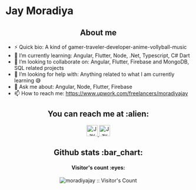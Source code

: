 # Jay Moradiya
 <h2 align="center">About me</h2>
 
- ⚡ Quick bio:                    A kind of gamer-traveler-developer-anime-vollyball-music </br>
- 🌱 I’m currently learning:        Angular, Flutter, Node, .Net, Typescript, C# Dart</br>
- 👯 I’m looking to collaborate on: Angular, Flutter, Firebase and MongoDB, SQL related projects </br>
- 🤔 I’m looking for help with:     Anything related to what I am currently learning 😅 </br>
- 💬 Ask me about:                 Angular, Node, Flutter, Firebase </br>
- 📫 How to reach me:              https://www.upwork.com/freelancers/moradiyajay </br>
 

<h2 align="center">You can reach me at :alien:</h2>

<p align="center">

  

  <a href="https://stackoverflow.com/users/15096319/juniorbomb?tab=profile">
    <img src="https://www.vectorlogo.zone/logos/stackoverflow/stackoverflow-icon.svg" alt="Jay Moradiya's Stack Overflow Profile" height="30" width="30">
  </a>
  <a href="https://www.linkedin.com/in/jay-moradiya">
    <img src="https://www.vectorlogo.zone/logos/linkedin/linkedin-icon.svg" alt="Jay Moradiya's Linkedin Profile" height="30" width="30">
  </a>
	
</p>


<h2 align="center">Github stats :bar_chart:</h2>


<h4 align="center">Visitor's count :eyes:</h4>

 <p align="center"><img src="https://profile-counter.glitch.me/{juniorbomb}/count.svg" alt="moradiyajay :: Visitor's Count" /></p> 

 
